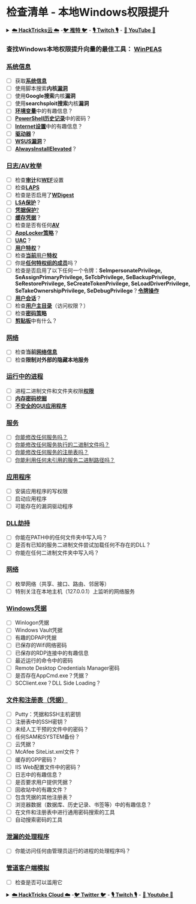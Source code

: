 # 检查清单 - 本地Windows权限提升

<details>

<summary><a href="https://cloud.hacktricks.xyz/pentesting-cloud/pentesting-cloud-methodology"><strong>☁️ HackTricks云 ☁️</strong></a> -<a href="https://twitter.com/hacktricks_live"><strong>🐦 推特 🐦</strong></a> - <a href="https://www.twitch.tv/hacktricks_live/schedule"><strong>🎙️ Twitch 🎙️</strong></a> - <a href="https://www.youtube.com/@hacktricks_LIVE"><strong>🎥 YouTube 🎥</strong></a></summary>

- 你在一家**网络安全公司**工作吗？你想在HackTricks中看到你的**公司广告**吗？或者你想获得**PEASS的最新版本或下载PDF格式的HackTricks**吗？请查看[**订阅计划**](https://github.com/sponsors/carlospolop)！

- 发现我们的独家[NFTs](https://opensea.io/collection/the-peass-family)收藏品[**The PEASS Family**](https://opensea.io/collection/the-peass-family)

- 获取[**官方PEASS和HackTricks周边产品**](https://peass.creator-spring.com)

- **加入**[**💬**](https://emojipedia.org/speech-balloon/) [**Discord群组**](https://discord.gg/hRep4RUj7f)或[**电报群组**](https://t.me/peass)，或**关注**我在**Twitter**上的[**🐦**](https://github.com/carlospolop/hacktricks/tree/7af18b62b3bdc423e11444677a6a73d4043511e9/\[https:/emojipedia.org/bird/README.md)[**@carlospolopm**](https://twitter.com/hacktricks_live)**。**

- **通过向[hacktricks仓库](https://github.com/carlospolop/hacktricks)和[hacktricks-cloud仓库](https://github.com/carlospolop/hacktricks-cloud)提交PR来分享你的黑客技巧。**

</details>

### **查找Windows本地权限提升向量的最佳工具：** [**WinPEAS**](https://github.com/carlospolop/privilege-escalation-awesome-scripts-suite/tree/master/winPEAS)

### [系统信息](windows-local-privilege-escalation/#system-info)

* [ ] 获取[**系统信息**](windows-local-privilege-escalation/#system-info)
* [ ] 使用脚本搜索**内核**[**漏洞**](windows-local-privilege-escalation/#version-exploits)
* [ ] 使用**Google搜索**内核**漏洞**
* [ ] 使用**searchsploit搜索**内核**漏洞**
* [ ] [**环境变量**](windows-local-privilege-escalation/#environment)中的有趣信息？
* [ ] [**PowerShell历史记录**](windows-local-privilege-escalation/#powershell-history)中的密码？
* [ ] [**Internet设置**](windows-local-privilege-escalation/#internet-settings)中的有趣信息？
* [ ] [**驱动器**](windows-local-privilege-escalation/#drives)？
* [ ] [**WSUS漏洞**](windows-local-privilege-escalation/#wsus)？
* [ ] [**AlwaysInstallElevated**](windows-local-privilege-escalation/#alwaysinstallelevated)？

### [日志/AV枚举](windows-local-privilege-escalation/#enumeration)

* [ ] 检查[**审计**](windows-local-privilege-escalation/#audit-settings)和[**WEF**](windows-local-privilege-escalation/#wef)设置
* [ ] 检查[**LAPS**](windows-local-privilege-escalation/#laps)
* [ ] 检查是否启用了[**WDigest**](windows-local-privilege-escalation/#wdigest)
* [ ] [**LSA保护**](windows-local-privilege-escalation/#lsa-protection)？
* [ ] [**凭据保护**](windows-local-privilege-escalation/#credentials-guard)[?](windows-local-privilege-escalation/#cached-credentials)
* [ ] [**缓存凭据**](windows-local-privilege-escalation/#cached-credentials)？
* [ ] 检查是否有任何[**AV**](windows-av-bypass)
* [ ] [**AppLocker策略**](authentication-credentials-uac-and-efs#applocker-policy)？
* [ ] [**UAC**](authentication-credentials-uac-and-efs/uac-user-account-control)？
* [ ] [**用户特权**](windows-local-privilege-escalation/#users-and-groups)？
* [ ] 检查[**当前**用户**特权**](windows-local-privilege-escalation/#users-and-groups)
* [ ] 你是[**任何特权组的成员**](windows-local-privilege-escalation/#privileged-groups)吗？
* [ ] 检查是否启用了以下任何一个令牌：**SeImpersonatePrivilege, SeAssignPrimaryPrivilege, SeTcbPrivilege, SeBackupPrivilege, SeRestorePrivilege, SeCreateTokenPrivilege, SeLoadDriverPrivilege, SeTakeOwnershipPrivilege, SeDebugPrivilege**？[**令牌操作**](windows-local-privilege-escalation/#token-manipulation)
* [ ] [**用户会话**](windows-local-privilege-escalation/#logged-users-sessions)？
* [ ] 检查[**用户主目录**](windows-local-privilege-escalation/#home-folders)（访问权限？）
* [ ] 检查[**密码策略**](windows-local-privilege-escalation/#password-policy)
* [ ] [**剪贴板**](windows-local-privilege-escalation/#get-the-content-of-the-clipboard)中有什么？

### [网络](windows-local-privilege-escalation/#network)

* [ ] 检查**当前**[**网络信息**](windows-local-privilege-escalation/#network)
* [ ] 检查**限制对外部的隐藏本地服务**

### [运行中的进程](windows-local-privilege-escalation/#running-processes)

* [ ] 进程二进制文件和文件夹权限[**权限**](windows-local-privilege-escalation/#file-and-folder-permissions)
* [ ] [**内存密码挖掘**](windows-local-privilege-escalation/#memory-password-mining)
* [ ] [**不安全的GUI应用程序**](windows-local-privilege-escalation/#insecure-gui-apps)
### [服务](windows-local-privilege-escalation/#services)

* [ ] [你能修改任何服务吗？](windows-local-privilege-escalation#permissions)
* [ ] [你能修改任何服务执行的二进制文件吗？](windows-local-privilege-escalation/#modify-service-binary-path)
* [ ] [你能修改任何服务的注册表吗？](windows-local-privilege-escalation/#services-registry-modify-permissions)
* [ ] [你能利用任何未引用的服务二进制路径吗？](windows-local-privilege-escalation/#unquoted-service-paths)

### [应用程序](windows-local-privilege-escalation/#applications)

* [ ] 安装应用程序的写权限
* [ ] 启动应用程序
* [ ] 可能存在的漏洞驱动程序

### [DLL劫持](windows-local-privilege-escalation/#path-dll-hijacking)

* [ ] 你能在PATH中的任何文件夹中写入吗？
* [ ] 是否有已知的服务二进制文件尝试加载任何不存在的DLL？
* [ ] 你能在任何二进制文件夹中写入吗？

### [网络](windows-local-privilege-escalation/#network)

* [ ] 枚举网络（共享、接口、路由、邻居等）
* [ ] 特别关注在本地主机（127.0.0.1）上监听的网络服务

### [Windows凭据](windows-local-privilege-escalation/#windows-credentials)

* [ ] Winlogon凭据
* [ ] Windows Vault凭据
* [ ] 有趣的DPAPI凭据
* [ ] 已保存的Wifi网络密码
* [ ] 已保存的RDP连接中的有趣信息
* [ ] 最近运行的命令中的密码
* [ ] Remote Desktop Credentials Manager密码
* [ ] 是否存在AppCmd.exe？凭据？
* [ ] SCClient.exe？DLL Side Loading？

### [文件和注册表（凭据）](windows-local-privilege-escalation/#files-and-registry-credentials)

* [ ] Putty：凭据和SSH主机密钥
* [ ] 注册表中的SSH密钥？
* [ ] 未经人工干预的文件中的密码？
* [ ] 任何SAM和SYSTEM备份？
* [ ] 云凭据？
* [ ] McAfee SiteList.xml文件？
* [ ] 缓存的GPP密码？
* [ ] IIS Web配置文件中的密码？
* [ ] 日志中的有趣信息？
* [ ] 是否要求用户提供凭据？
* [ ] 回收站中的有趣文件？
* [ ] 包含凭据的其他注册表？
* [ ] 浏览器数据（数据库、历史记录、书签等）中的有趣信息？
* [ ] 在文件和注册表中进行通用密码搜索的工具
* [ ] 自动搜索密码的工具

### [泄漏的处理程序](windows-local-privilege-escalation/#leaked-handlers)

* [ ] 你能访问任何由管理员运行的进程的处理程序吗？

### [管道客户端模拟](windows-local-privilege-escalation/#named-pipe-client-impersonation)

* [ ] 检查是否可以滥用它

<details>

<summary><a href="https://cloud.hacktricks.xyz/pentesting-cloud/pentesting-cloud-methodology"><strong>☁️ HackTricks Cloud ☁️</strong></a> -<a href="https://twitter.com/hacktricks_live"><strong>🐦 Twitter 🐦</strong></a> - <a href="https://www.twitch.tv/hacktricks_live/schedule"><strong>🎙️ Twitch 🎙️</strong></a> - <a href="https://www.youtube.com/@hacktricks_LIVE"><strong>🎥 Youtube 🎥</strong></a></summary>

- 你在一家网络安全公司工作吗？你想在HackTricks中宣传你的公司吗？或者你想获得PEASS的最新版本或下载PDF格式的HackTricks吗？请查看[订阅计划](https://github.com/sponsors/carlospolop)！

- 发现我们的独家NFT收藏品[The PEASS Family](https://opensea.io/collection/the-peass-family)

- 获取[官方PEASS和HackTricks周边产品](https://peass.creator-spring.com)

- 加入[💬](https://emojipedia.org/speech-balloon/) [Discord群](https://discord.gg/hRep4RUj7f)或[电报群](https://t.me/peass)，或在Twitter上关注我[🐦](https://github.com/carlospolop/hacktricks/tree/7af18b62b3bdc423e11444677a6a73d4043511e9/\[https:/emojipedia.org/bird/README.md)[@carlospolopm](https://twitter.com/hacktricks_live)。

- 通过向[hacktricks repo](https://github.com/carlospolop/hacktricks)和[hacktricks-cloud repo](https://github.com/carlospolop/hacktricks-cloud)提交PR来分享你的黑客技巧。

</details>
